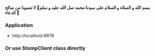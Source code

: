 <b>
بسم الله و الصلاة و السلام على سيدنا محمد صل الله عليه و سلم👐
لا تنسونا من صالح الدعاء 👐
</b>

### Application
 - http://localhost:8878

### Or use StompClient class directly 